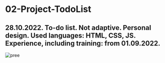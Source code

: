# 02-Project-TodoList
28.10.2022. To-do list. Not adaptive. Personal design. Used languages: HTML, CSS, JS. Experience, including training: from 01.09.2022.
------

![pree](https://user-images.githubusercontent.com/87664457/200160536-c4f9e6c5-e6a6-4b58-a0b8-96d4f46a3894.jpg)
